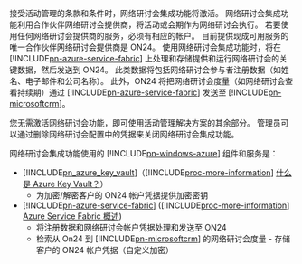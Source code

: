 接受活动管理的条款和条件时，网络研讨会集成功能将激活。 网络研讨会集成功能利用合作伙伴网络研讨会提供商，将活动或会期作为网络研讨会执行。 若要使用任何网络研讨会提供商的服务，必须有相应的帐户。 目前提供现成可用服务的唯一合作伙伴网络研讨会提供商是 ON24。 使用网络研讨会集成功能时，将在 [!INCLUDE[pn-azure-service-fabric](../includes/pn-azure-service-fabric.md)] 上处理和存储提供和运行网络研讨会的关键数据，然后发送到 ON24。 此类数据将包括网络研讨会参与者注册数据（如姓名、电子邮件和公司名称）。 此外，ON24 将把网络研讨会度量（如网络研讨会查看持续期）通过 [!INCLUDE[pn-azure-service-fabric](../includes/pn-azure-service-fabric.md)] 发送至 [!INCLUDE[pn-microsoftcrm](../includes/pn-microsoftcrm.md)]。

您无需激活网络研讨会功能，即可使用活动管理解决方案的其余部分。 管理员可以通过删除网络研讨会配置中的凭据来关闭网络研讨会集成功能。

网络研讨会集成功能使用的 [!INCLUDE[pn-windows-azure](../includes/pn-windows-azure.md)] 组件和服务是：

- [!INCLUDE[pn_azure_key_vault](../includes/pn_azure_key_vault.md)]（[!INCLUDE[proc-more-information](../includes/proc-more-information.md)] [什么是 Azure Key Vault？](https://docs.microsoft.com/azure/key-vault/key-vault-whatis)）
  - 为加密/解密客户的 ON24 帐户凭据提供加密密钥
- [!INCLUDE[pn-azure-service-fabric](../includes/pn-azure-service-fabric.md)] ([!INCLUDE[proc-more-information](../includes/proc-more-information.md)] [Azure Service Fabric 概述](https://docs.microsoft.com/azure/service-fabric/service-fabric-overview))
  - 将注册数据和网络研讨会帐户凭据处理和发送至 ON24
  - 检索从 On24 到 [!INCLUDE[pn-microsoftcrm](../includes/pn-microsoftcrm.md)] 的网络研讨会度量 - 存储客户的 ON24 帐户凭据（自定义加密）